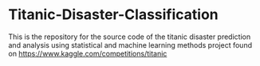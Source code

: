 # Titanic-Disaster-Classification
This is the repository for the source code of the titanic disaster prediction and analysis using statistical and machine learning methods project found on https://www.kaggle.com/competitions/titanic
